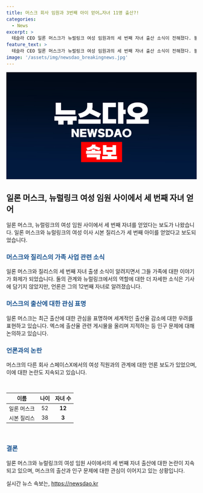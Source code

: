 ```yaml
---
title: 머스크 회사 임원과 3번째 아이 얻어…자녀 11명 출산?!
categories:
  - News
excerpt: >
  테슬라 CEO 일론 머스크가 뉴럴링크 여성 임원과의 세 번째 자녀 출산 소식이 전해졌다. 블룸버그 비즈니스위크는 머스크가 올해 자녀 한 명을 더 얻었다고 보도했으며, 이는 두 사람이 2021년 쌍둥이를 낳은 이후 처음으로 알려진 소식이다. 머스크는 질리스에게 자신의 정자를 기증하여 쌍둥이를 둔 바 있으며, 이번에는 머스크의 12번째 자녀가 태어났다고 전해졌다. 머스크는 출산에 대한 확인을 거부했고, 지난 월스트리트저널 보도에서는 다른 회사에서의 부적절한 관계가 언급되었다. 이에 머스크는 최근 출산율 감소에 대한 우려를 표명하며 사회적 반응을 얻고 있다.
feature_text: >
  테슬라 CEO 일론 머스크가 뉴럴링크 여성 임원과의 세 번째 자녀 출산 소식이 전해졌다. 블룸버그 비즈니스위크는 머스크가 올해 자녀 한 명을 더 얻었다고 보도했으며, 이는 두 사람이 2021년 쌍둥이를 낳은 이후 처음으로 알려진 소식이다. 머스크는 질리스에게 자신의 정자를 기증하여 쌍둥이를 둔 바 있으며, 이번에는 머스크의 12번째 자녀가 태어났다고 전해졌다. 머스크는 출산에 대한 확인을 거부했고, 지난 월스트리트저널 보도에서는 다른 회사에서의 부적절한 관계가 언급되었다. 이에 머스크는 최근 출산율 감소에 대한 우려를 표명하며 사회적 반응을 얻고 있다.
image: '/assets/img/newsdao_breakingnews.jpg'
---
```


<p><img src="/assets/img/newsdao_breakingnews.jpg" alt="firstkoreanews 속보" /></p>

<h2 data-ke-size="size26">일론 머스크, 뉴럴링크 여성 임원 사이에서 세 번째 자녀 얻어</h2>

<p data-ke-size="size16">일론 머스크, 뉴럴링크의 여성 임원 사이에서 세 번째 자녀를 얻었다는 보도가 나왔습니다. 일론 머스크와 뉴럴링크의 여성 이사 시본 질리스가 세 번째 아이를 얻었다고 보도되었습니다.</p>

<h3><b><span style="color: #1a5490;">머스크와 질리스의 가족 사업 관련 소식</span></b></h3>

<p data-ke-size="size16">일론 머스크와 질리스의 세 번째 자녀 출생 소식이 알려지면서 그들 가족에 대한 이야기가 화제가 되었습니다. 둘의 관계와 뉴럴링크에서의 역할에 대한 더 자세한 소식은 기사에 담기지 않았지만, 언론은 그의 12번째 자녀로 알려졌습니다.</p>

<h3><b><span style="color: #1a5490;">머스크의 출산에 대한 관심 표명</span></b></h3>

<p data-ke-size="size16">일론 머스크는 최근 출산에 대한 관심을 표명하며 세계적인 출산율 감소에 대한 우려를 표현하고 있습니다. 엑스에 출산율 관련 게시물을 올리며 지적하는 등 인구 문제에 대해 논의하고 있습니다.</p>

<h3><b><span style="color: #1a5490;">언론과의 논란</span></b></h3>

<p data-ke-size="size16">머스크의 다른 회사 스페이스X에서의 여성 직원과의 관계에 대한 언론 보도가 있었으며, 이에 대한 논란도 지속되고 있습니다.</p>

<p data-ke-size="size16">&nbsp;</p>

<table>
  <thead>
    <tr>
      <th style="text-align: center;">이름</th>
      <th style="text-align: center;">나이</th>
      <th style="text-align: center;">자녀 수</th>
    </tr>
  </thead>
  <tbody>
    <tr>
      <td style="text-align: center;">일론 머스크</td>
      <td style="text-align: center;">52</td>
      <td style="text-align: center;"><b>12</b></td>
    </tr>
    <tr>
      <td style="text-align: center;">시본 질리스</td>
      <td style="text-align: center;">38</td>
      <td style="text-align: center;"><b>3</b></td>
    </tr>
  </tbody>
</table>

<p data-ke-size="size16">&nbsp;</p>

<h3><b><span style="color: #1a5490;">결론</span></b></h3>

<p data-ke-size="size16">일론 머스크와 뉴럴링크의 여성 임원 사이에서의 세 번째 자녀 출산에 대한 논란이 지속되고 있으며, 머스크의 출산과 인구 문제에 대한 관심이 이어지고 있는 상황입니다.</p>
실시간 뉴스 속보는, <a href="https://newsdao.kr" rel="dofollow">https://newsdao.kr</a>


